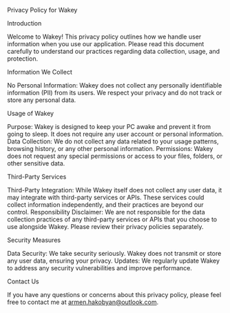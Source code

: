 
Privacy Policy for Wakey

Introduction

Welcome to Wakey! This privacy policy outlines how we handle user information when you use our application. Please read this document carefully to understand our practices regarding data collection, usage, and protection.

Information We Collect

No Personal Information: Wakey does not collect any personally identifiable information (PII) from its users. We respect your privacy and do not track or store any personal data.

Usage of Wakey

Purpose: Wakey is designed to keep your PC awake and prevent it from going to sleep. It does not require any user account or personal information.
Data Collection: We do not collect any data related to your usage patterns, browsing history, or any other personal information.
Permissions: Wakey does not request any special permissions or access to your files, folders, or other sensitive data.

Third-Party Services

Third-Party Integration: While Wakey itself does not collect any user data, it may integrate with third-party services or APIs. These services could collect information independently, and their practices are beyond our control.
Responsibility Disclaimer: We are not responsible for the data collection practices of any third-party services or APIs that you choose to use alongside Wakey. Please review their privacy policies separately.

Security Measures

Data Security: We take security seriously. Wakey does not transmit or store any user data, ensuring your privacy.
Updates: We regularly update Wakey to address any security vulnerabilities and improve performance.

Contact Us

If you have any questions or concerns about this privacy policy, please feel free to contact me at armen.hakobyan@outlook.com.
